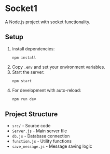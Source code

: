 # Socket1

A Node.js project with socket functionality.

## Setup

1. Install dependencies:
   ```bash
   npm install
   ```
2. Copy `.env` and set your environment variables.
3. Start the server:
   ```bash
   npm start
   ```
4. For development with auto-reload:
   ```bash
   npm run dev
   ```

## Project Structure
- `src/` - Source code
- `Server.js` - Main server file
- `db.js` - Database connection
- `function.js` - Utility functions
- `save_message.js` - Message saving logic 
